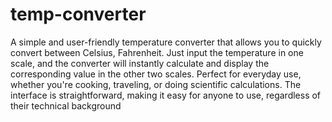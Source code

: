 # temp-converter

A simple and user-friendly temperature converter that allows you to quickly convert between Celsius, Fahrenheit. Just input the temperature in one scale, and the converter will instantly calculate and display the corresponding value in the other two scales. Perfect for everyday use, whether you're cooking, traveling, or doing scientific calculations. The interface is straightforward, making it easy for anyone to use, regardless of their technical background

